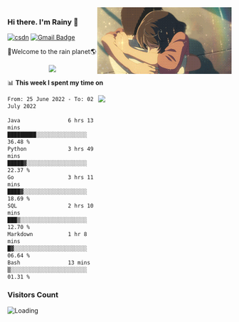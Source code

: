 <img  align='right' height="150" src="https://github.com/LikeRainDay/LikeRainDay/blob/master/pic/img_rain_1.gif?raw=true">



### Hi there. I'm Rainy :lemon:

[![csdn](https://img.shields.io/badge/-csdn-c14438?style=flat-square&logo=c&logoColor=white)](https://blog.csdn.net/qq_15807167)
[![Gmail Badge](https://img.shields.io/badge/-gmail-c14438?style=flat-square&logo=Gmail&logoColor=white&link=mailto:houshuai0816@gmail.com)](mailto:houshuai0816@gmail.com)

🚀Welcome to the rain planet🌎

<center>
<img align='center'  src="https://source.unsplash.com/random/1200x600">
</center>

📊 **This week I spent my time on**

<img align='right'   width="300" src="https://github-readme-stats.vercel.app/api?username=LikeRainDay&show_icons=true&title_color=fff&icon_color=79ff97&text_color=9f9f9f&bg_color=151515">

<!--START_SECTION:waka-->

```text
From: 25 June 2022 - To: 02 July 2022

Java               6 hrs 13 mins   █████████░░░░░░░░░░░░░░░░   36.48 %
Python             3 hrs 49 mins   █████▓░░░░░░░░░░░░░░░░░░░   22.37 %
Go                 3 hrs 11 mins   ████▓░░░░░░░░░░░░░░░░░░░░   18.69 %
SQL                2 hrs 10 mins   ███▒░░░░░░░░░░░░░░░░░░░░░   12.70 %
Markdown           1 hr 8 mins     █▓░░░░░░░░░░░░░░░░░░░░░░░   06.64 %
Bash               13 mins         ▒░░░░░░░░░░░░░░░░░░░░░░░░   01.31 %
```

<!--END_SECTION:waka-->

### Visitors Count
<img align="left" src = "https://profile-counter.glitch.me/LikeRainDay/count.svg" alt ="Loading">
